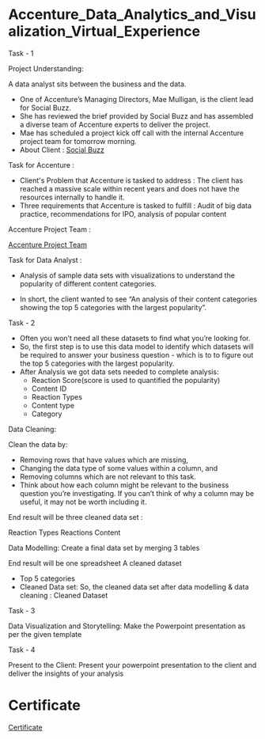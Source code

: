 # Accenture_Data_Analytics_and_Visualization_Virtual_Experience
Task - 1

Project Understanding:

A data analyst sits between the business and the data.

* One of Accenture’s Managing Directors, Mae Mulligan, is the client lead for Social Buzz.
* She has reviewed the brief provided by Social Buzz and has assembled a diverse team of Accenture experts to deliver the project.
* Mae has scheduled a project kick off call with the internal Accenture project team for tomorrow morning.
* About Client : [Social Buzz](https://github.com/KAMNA11/Accenture_Data_Analytics_and_Visualization_Virtual_Experience/blob/main/Data_Analytics%20Client%20Brief.pdf)
  
Task for Accenture :
* Client's Problem that Accenture is tasked to address : The client has reached a massive scale within recent years and does not have the resources internally to handle it.
* Three requirements that Accenture is tasked to fulfill : Audit of big data practice, recommendations for IPO, analysis of popular content
  
Accenture Project Team :

[Accenture Project Team](https://github.com/KAMNA11/Accenture_Data_Analytics_and_Visualization_Virtual_Experience/blob/main/Internal%20stakeholder%20chart.pdf)

Task for Data Analyst :

* Analysis of sample data sets with visualizations to understand the popularity of different content categories.

* In short, the client wanted to see “An analysis of their content categories showing the top 5 categories with the largest popularity”.

Task - 2

* Often you won’t need all these datasets to find what you’re looking for.
* So, the first step is to use this data model to identify which datasets will be required to answer your business question - which is to to figure out the top 5 categories with the largest popularity.
* After Analysis we got data sets needed to complete analysis:
  * Reaction Score(score is used to quantified the popularity)
  * Content ID
  * Reaction Types
  * Content type
  * Category
  
Data Cleaning:

Clean the data by:
* Removing rows that have values which are missing,
* Changing the data type of some values within a column, and
* Removing columns which are not relevant to this task.
* Think about how each column might be relevant to the business question you’re investigating. If you can’t think of why a column may be useful, it may not be worth including it.

End result will be three cleaned data set :

Reaction Types
Reactions
Content

Data Modelling:
Create a final data set by merging 3 tables

End result will be one spreadsheet
A cleaned dataset
* Top 5 categories
* Cleaned Data set:
So, the cleaned data set after data modelling & data cleaning : Cleaned Dataset

Task - 3

Data Visualization and Storytelling:
Make the Powerpoint presentation as per the given template


Task - 4

Present to the Client:
Present your powerpoint presentation to the client and deliver the insights of your analysis

# Certificate
[Certificate](https://github.com/KAMNA11/Accenture_Data_Analytics_and_Visualization_Virtual_Experience/blob/main/Certificate.pdf)







